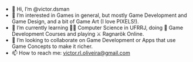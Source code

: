 - 👋 Hi, I’m @victor.dsman
- 👀 I’m interested in Games in general, but mostly Game Development and Game Design, and a bit of Game Art (I love PIXELS!).
- 🌱 I’m currently learning 👨‍💻 Computer Science in UFRRJ, doing 🔮 Game Development Courses and playing ⚔️ Ragnarök Online.
- 💞️ I’m looking to collaborate on Game Development or Apps that use Game Concepts to make it richer.
- 📫 How to reach me: victor.rl.oliveira@gmail.com   

<!---
victorrlo/victorrlo is a ✨ special ✨ repository because its `README.md` (this file) appears on your GitHub profile.
You can click the Preview link to take a look at your changes.
--->
